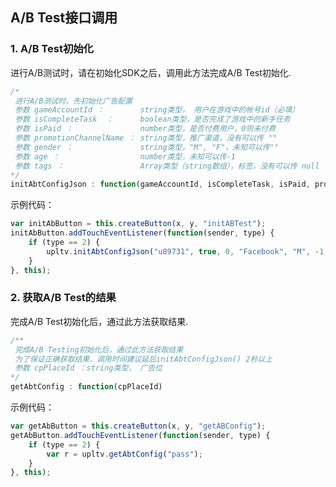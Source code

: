 ## A/B Test接口调用

### 1. A/B Test初始化
进行A/B测试时，请在初始化SDK之后，调用此方法完成A/B Test初始化.
```javascript
/*
 进行A/B测试时，先初始化广告配置
 参数 gameAccountId ：        string类型， 用户在游戏中的帐号id（必填）
 参数 isCompleteTask  ：      boolean类型，是否完成了游戏中的新手任务
 参数 isPaid ：               number类型，是否付费用户，0则未付费
 参数 promotionChannelName ： string类型，推广渠道，没有可以传 ""
 参数 gender ：               string类型，"M", "F"，未知可以传""
 参数 age ：                  number类型，未知可以传-1
 参数 tags ：                 Array类型（string数组），标签，没有可以传 null
*/
initAbtConfigJson : function(gameAccountId, isCompleteTask, isPaid, promotionChannelName, gender, age, tags)
```

示例代码：
```javascript
var initAbButton = this.createButton(x, y, "initABTest");
initAbButton.addTouchEventListener(function(sender, type) {
    if (type == 2) {
        upltv.initAbtConfigJson("u89731", true, 0, "Facebook", "M", -1, ["This is the first element.", "The second one.", "The last one."]);
    }
}, this);
```

### 2. 获取A/B Test的结果
完成A/B Test初始化后，通过此方法获取结果.
```javascript
/**
 完成A/B Testing初始化后，通过此方法获取结果
 为了保证正确获取结果，调用时间建议延后initAbtConfigJson() 2秒以上
 参数 cpPlaceId ：string类型， 广告位
*/
getAbtConfig : function(cpPlaceId)
```

示例代码：
```javascript
var getAbButton = this.createButton(x, y, "getABConfig");
getAbButton.addTouchEventListener(function(sender, type) {
    if (type == 2) {
        var r = upltv.getAbtConfig("pass");
    }
}, this);
```